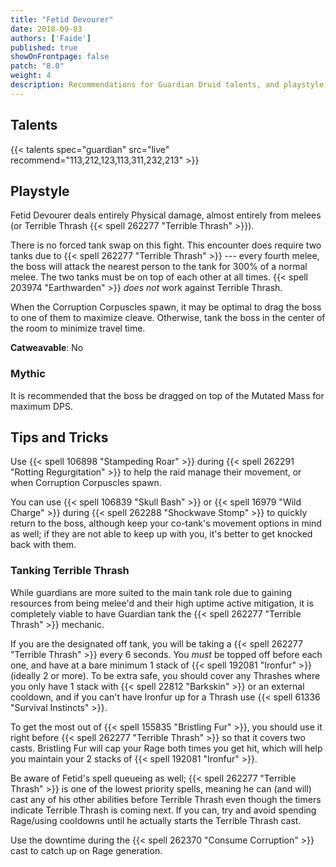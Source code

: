 ```yaml
---
title: "Fetid Devourer"
date: 2018-09-03
authors: ['Faide']
published: true
showOnFrontpage: false
patch: "8.0"
weight: 4
description: Recommendations for Guardian Druid talents, and playstyle, and tips and tricks for Fetid Devourer in Uldir, on Normal/Heroic and Mythic difficulties.
---
```


## Talents

{{< talents spec="guardian" src="live" recommend="113,212,123,113,311,232,213" >}}

## Playstyle

Fetid Devourer deals entirely Physical damage, almost entirely from melees (or Terrible Thrash {{< spell 262277 "Terrible Thrash" >}}).

There is no forced tank swap on this fight. This encounter does require two tanks due to {{< spell 262277 "Terrible Thrash" >}} --- every fourth melee, the boss will attack the nearest person to the tank for 300% of a normal melee. The two tanks must be on top of each other at all times. {{< spell 203974 "Earthwarden" >}} *does not* work against Terrible Thrash.

When the Corruption Corpuscles spawn, it may be optimal to drag the boss to one of them to maximize cleave. Otherwise, tank the boss in the center of the room to minimize travel time.

**Catweavable**: No

### Mythic

It is recommended that the boss be dragged on top of the Mutated Mass for maximum DPS.

## Tips and Tricks

Use {{< spell 106898 "Stampeding Roar" >}} during {{< spell 262291 "Rotting Regurgitation" >}} to help the raid manage their movement, or when Corruption Corpuscles spawn.

You can use {{< spell 106839 "Skull Bash" >}} or {{< spell 16979 "Wild Charge" >}} during {{< spell 262288 "Shockwave Stomp" >}} to quickly return to the boss, although keep your co-tank's movement options in mind as well; if they are not able to keep up with you, it's better to get knocked back with them.
### Tanking Terrible Thrash

While guardians are more suited to the main tank role due to gaining resources from being melee'd and their high uptime active mitigation, it is completely viable to have Guardian tank the {{< spell 262277 "Terrible Thrash" >}} mechanic.

If you are the designated off tank, you will be taking a {{< spell 262277 "Terrible Thrash" >}} every 6 seconds. You *must* be topped off before each one, and have at a bare minimum 1 stack of {{< spell 192081 "Ironfur" >}} (ideally 2 or more). To be extra safe, you should cover any Thrashes where you only have 1 stack with {{< spell 22812 "Barkskin" >}} or an external cooldown, and if you can't have Ironfur up for a Thrash use {{< spell 61336 "Survival Instincts" >}}. 

To get the most out of {{< spell 155835 "Bristling Fur" >}}, you should use it right before {{< spell 262277 "Terrible Thrash" >}} so that it covers two casts. Bristling Fur will cap your Rage both times you get hit, which will help you maintain your 2 stacks of {{< spell 192081 "Ironfur" >}}. 

Be aware of Fetid's spell queueing as well; {{< spell 262277 "Terrible Thrash" >}} is one of the lowest priority spells, meaning he can (and will) cast any of his other abilities before Terrible Thrash even though the timers indicate Terrible Thrash is coming next. If you can, try and avoid spending Rage/using cooldowns until he actually starts the Terrible Thrash cast.

Use the downtime during the {{< spell 262370 "Consume Corruption" >}} cast to catch up on Rage generation.
